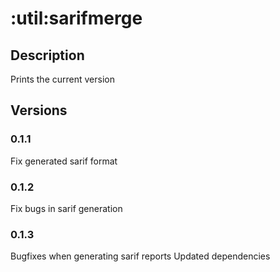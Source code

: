 # :util:sarifmerge
## Description
Prints the current version
## Versions
### 0.1.1
Fix generated sarif format
### 0.1.2
Fix bugs in sarif generation
### 0.1.3
Bugfixes when generating sarif reports
Updated dependencies